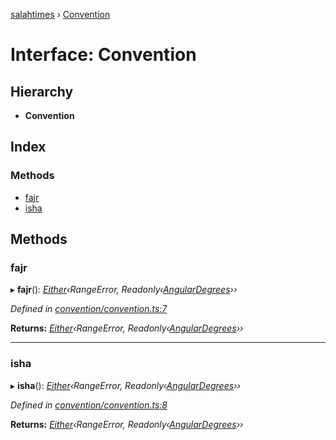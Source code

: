 [salahtimes](../README.md) › [Convention](convention.md)

# Interface: Convention

## Hierarchy

* **Convention**

## Index

### Methods

* [fajr](convention.md#fajr)
* [isha](convention.md#isha)

## Methods

###  fajr

▸ **fajr**(): *[Either](../README.md#either)‹RangeError, Readonly‹[AngularDegrees](angulardegrees.md)››*

*Defined in [convention/convention.ts:7](https://github.com/doniseferi/salahtimes/blob/5c01234/src/convention/convention.ts#L7)*

**Returns:** *[Either](../README.md#either)‹RangeError, Readonly‹[AngularDegrees](angulardegrees.md)››*

___

###  isha

▸ **isha**(): *[Either](../README.md#either)‹RangeError, Readonly‹[AngularDegrees](angulardegrees.md)››*

*Defined in [convention/convention.ts:8](https://github.com/doniseferi/salahtimes/blob/5c01234/src/convention/convention.ts#L8)*

**Returns:** *[Either](../README.md#either)‹RangeError, Readonly‹[AngularDegrees](angulardegrees.md)››*
